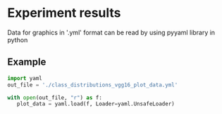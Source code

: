 # Experiment results

Data for graphics in '.yml' format can be read by using pyyaml library in python

## Example

```python
import yaml
out_file = './class_distributions_vgg16_plot_data.yml'

with open(out_file, "r") as f:
   plot_data = yaml.load(f, Loader=yaml.UnsafeLoader)
```